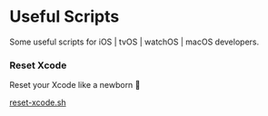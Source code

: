 # Useful Scripts

Some useful scripts for iOS | tvOS | watchOS | macOS developers. 

### Reset Xcode

Reset your Xcode like a newborn 🐣

[reset-xcode.sh](https://github.com/gurhub/useful-scripts/blob/master/reset-xcode.sh)





